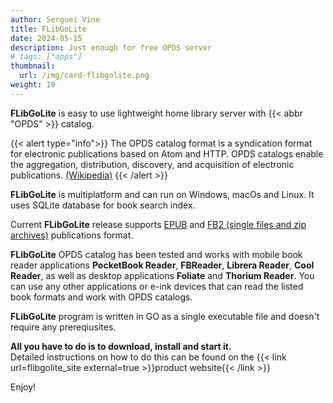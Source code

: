 ```yaml
---
author: Serguei Vine
title: FLibGoLite
date: 2024-05-15
description: Just enough for free OPDS server
# tags: ["apps"]
thumbnail:
  url: /img/card-flibgolite.png
weight: 10
---
```


__FLibGoLite__ is easy to use lightweight home library server with {{< abbr "OPDS" >}} catalog.

{{< alert type="info">}}
The OPDS catalog format is a syndication format for electronic publications based on Atom and HTTP. OPDS catalogs enable the aggregation, distribution, discovery, and acquisition of electronic publications. [(Wikipedia)](https://en.wikipedia.org/wiki/Open_Publication_Distribution_System)
{{< /alert >}}

__FLibGoLite__ is multiplatform and can run on Windows, macOs and Linux. It uses SQLite database for book search index.

Current __FLibGoLite__ release supports [EPUB](https://en.wikipedia.org/wiki/EPUB) and [FB2 (single files and zip archives)](https://github.com/gribuser/fb2) publications format.

__FLibGoLite__ OPDS catalog has been tested and works with mobile book reader applications __PocketBook Reader__, __FBReader__, __Librera Reader__, __Cool Reader__, as well as desktop applications __Foliate__ and __Thorium Reader__. You can use any other applications or e-ink devices that can read the listed book formats and work with OPDS catalogs.

__FLibGoLite__ program is written in GO as a single executable file and doesn't require any prereqiusites.

__All you have to do is to download, install and start it.__    
Detailed instructions on how to do this can be found on the {{< link url=flibgolite_site external=true >}}product website{{< /link >}}  

Enjoy!  

